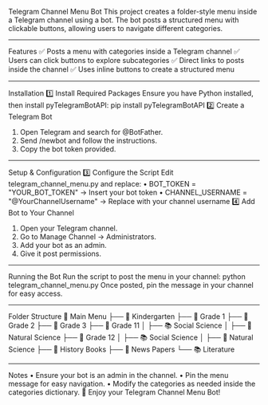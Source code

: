 Telegram Channel Menu Bot
This project creates a folder-style menu inside a Telegram channel using a bot. The bot posts a structured menu with clickable buttons, allowing users to navigate different categories.
________________________________________
Features
✅ Posts a menu with categories inside a Telegram channel
✅ Users can click buttons to explore subcategories
✅ Direct links to posts inside the channel
✅ Uses inline buttons to create a structured menu
________________________________________
Installation
1️⃣ Install Required Packages
Ensure you have Python installed, then install pyTelegramBotAPI:
pip install pyTelegramBotAPI
2️⃣ Create a Telegram Bot
1.	Open Telegram and search for @BotFather.
2.	Send /newbot and follow the instructions.
3.	Copy the bot token provided.
________________________________________
Setup & Configuration
3️⃣ Configure the Script
Edit telegram_channel_menu.py and replace:
•	BOT_TOKEN = "YOUR_BOT_TOKEN" → Insert your bot token
•	CHANNEL_USERNAME = "@YourChannelUsername" → Replace with your channel username
4️⃣ Add Bot to Your Channel
1.	Open your Telegram channel.
2.	Go to Manage Channel → Administrators.
3.	Add your bot as an admin.
4.	Give it post permissions.
________________________________________
Running the Bot
Run the script to post the menu in your channel:
python telegram_channel_menu.py
Once posted, pin the message in your channel for easy access.
________________________________________
Folder Structure
📂 Main Menu
 ├── 📘 Kindergarten
 ├── 📗 Grade 1
 ├── 📙 Grade 2
 ├── 📕 Grade 3
 ├── 📖 Grade 11
 │    ├── 📚 Social Science
 │    ├── 🔬 Natural Science
 ├── 📖 Grade 12
 │    ├── 📚 Social Science
 │    ├── 🔬 Natural Science
 ├── 📜 History Books
 ├── 📰 News Papers
 └── 📚 Literature
________________________________________
Notes
•	Ensure your bot is an admin in the channel.
•	Pin the menu message for easy navigation.
•	Modify the categories as needed inside the categories dictionary.
🚀 Enjoy your Telegram Channel Menu Bot!

